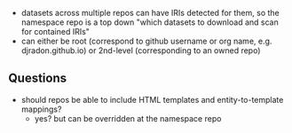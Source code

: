 
- datasets across multiple repos can have IRIs detected for them, so the namespace repo is a top down "which datasets to download and scan for contained IRIs"
- can either be root (correspond to github username or org name, e.g. djradon.github.io) or 2nd-level (corresponding to an owned repo)

## Questions

- should repos be able to include HTML templates and entity-to-template mappings?
  - yes? but can be overridden at the namespace repo